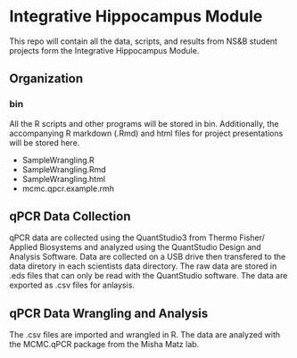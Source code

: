 # Integrative Hippocampus Module
This repo will contain all the data, scripts, and results from NS&B student projects form the Integrative Hippocampus Module.

## Organization

### bin
All the R scripts and other programs will be stored in bin. Additionally, the accompanying R markdown (.Rmd) and html files for project presentations will be stored here.
- SampleWrangling.R
- SampleWrangling.Rmd	
- SampleWrangling.html
- mcmc.qpcr.example.rmh


## qPCR Data Collection
qPCR data are collected using the QuantStudio3 from Thermo Fisher/ Applied Biosystems and analyzed using the QuantStudio Design and Analysis Software.
Data are collected on a USB drive then transfered to the data diretory in each scientists data directory.
The raw data are stored in .eds files that can only be read with the QuantStudio software. The data are exported as .csv files for anlaysis.

## qPCR Data Wrangling and Analysis
The .csv files are imported and wrangled in R.
The data are analyzed with the MCMC.qPCR package from the Misha Matz lab.
